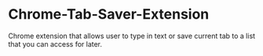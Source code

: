 # Chrome-Tab-Saver-Extension
Chrome extension that allows user to type in text or save current tab to a list that you can access for later.
